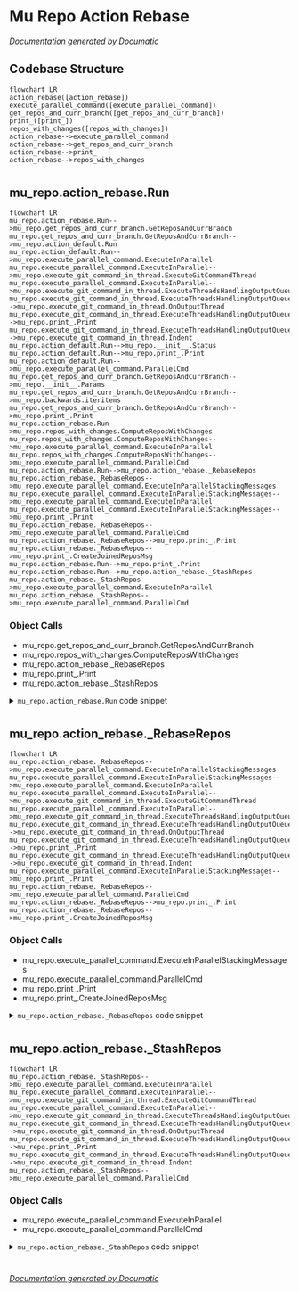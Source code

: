 # Mu Repo Action Rebase

[_Documentation generated by Documatic_](https://www.documatic.com)

<!---Documatic-section-Codebase Structure-start--->
## Codebase Structure

<!---Documatic-block-system_architecture-start--->
```mermaid
flowchart LR
action_rebase([action_rebase])
execute_parallel_command([execute_parallel_command])
get_repos_and_curr_branch([get_repos_and_curr_branch])
print_([print_])
repos_with_changes([repos_with_changes])
action_rebase-->execute_parallel_command
action_rebase-->get_repos_and_curr_branch
action_rebase-->print_
action_rebase-->repos_with_changes
```
<!---Documatic-block-system_architecture-end--->

# #
<!---Documatic-section-Codebase Structure-end--->

<!---Documatic-section-mu_repo.action_rebase.Run-start--->
## mu_repo.action_rebase.Run

<!---Documatic-section-Run-start--->
```mermaid
flowchart LR
mu_repo.action_rebase.Run-->mu_repo.get_repos_and_curr_branch.GetReposAndCurrBranch
mu_repo.get_repos_and_curr_branch.GetReposAndCurrBranch-->mu_repo.action_default.Run
mu_repo.action_default.Run-->mu_repo.execute_parallel_command.ExecuteInParallel
mu_repo.execute_parallel_command.ExecuteInParallel-->mu_repo.execute_git_command_in_thread.ExecuteGitCommandThread
mu_repo.execute_parallel_command.ExecuteInParallel-->mu_repo.execute_git_command_in_thread.ExecuteThreadsHandlingOutputQueue
mu_repo.execute_git_command_in_thread.ExecuteThreadsHandlingOutputQueue-->mu_repo.execute_git_command_in_thread.OnOutputThread
mu_repo.execute_git_command_in_thread.ExecuteThreadsHandlingOutputQueue-->mu_repo.print_.Print
mu_repo.execute_git_command_in_thread.ExecuteThreadsHandlingOutputQueue-->mu_repo.execute_git_command_in_thread.Indent
mu_repo.action_default.Run-->mu_repo.__init__.Status
mu_repo.action_default.Run-->mu_repo.print_.Print
mu_repo.action_default.Run-->mu_repo.execute_parallel_command.ParallelCmd
mu_repo.get_repos_and_curr_branch.GetReposAndCurrBranch-->mu_repo.__init__.Params
mu_repo.get_repos_and_curr_branch.GetReposAndCurrBranch-->mu_repo.backwards.iteritems
mu_repo.get_repos_and_curr_branch.GetReposAndCurrBranch-->mu_repo.print_.Print
mu_repo.action_rebase.Run-->mu_repo.repos_with_changes.ComputeReposWithChanges
mu_repo.repos_with_changes.ComputeReposWithChanges-->mu_repo.execute_parallel_command.ExecuteInParallel
mu_repo.repos_with_changes.ComputeReposWithChanges-->mu_repo.execute_parallel_command.ParallelCmd
mu_repo.action_rebase.Run-->mu_repo.action_rebase._RebaseRepos
mu_repo.action_rebase._RebaseRepos-->mu_repo.execute_parallel_command.ExecuteInParallelStackingMessages
mu_repo.execute_parallel_command.ExecuteInParallelStackingMessages-->mu_repo.execute_parallel_command.ExecuteInParallel
mu_repo.execute_parallel_command.ExecuteInParallelStackingMessages-->mu_repo.print_.Print
mu_repo.action_rebase._RebaseRepos-->mu_repo.execute_parallel_command.ParallelCmd
mu_repo.action_rebase._RebaseRepos-->mu_repo.print_.Print
mu_repo.action_rebase._RebaseRepos-->mu_repo.print_.CreateJoinedReposMsg
mu_repo.action_rebase.Run-->mu_repo.print_.Print
mu_repo.action_rebase.Run-->mu_repo.action_rebase._StashRepos
mu_repo.action_rebase._StashRepos-->mu_repo.execute_parallel_command.ExecuteInParallel
mu_repo.action_rebase._StashRepos-->mu_repo.execute_parallel_command.ParallelCmd
```

### Object Calls

* mu_repo.get_repos_and_curr_branch.GetReposAndCurrBranch
* mu_repo.repos_with_changes.ComputeReposWithChanges
* mu_repo.action_rebase._RebaseRepos
* mu_repo.print_.Print
* mu_repo.action_rebase._StashRepos

<!---Documatic-block-mu_repo.action_rebase.Run-start--->
<details>
	<summary><code>mu_repo.action_rebase.Run</code> code snippet</summary>

```python
def Run(params):
    repos_and_curr_branch = GetReposAndCurrBranch(params)
    repos_with_changes = ComputeReposWithChanges(repos_and_curr_branch, params)
    rebase_repos = []
    stash_rebase_repos = []
    for (repo, branch) in repos_and_curr_branch:
        if repos_with_changes[repo]:
            stash_rebase_repos.append((repo, branch))
        else:
            rebase_repos.append((repo, branch))
    if rebase_repos:
        _RebaseRepos(rebase_repos, params)
    if stash_rebase_repos:
        Print('\n  Repos with stash/rebase/unstash: ${START_COLOR}%s${RESET_COLOR}' % ' '.join((x[0] for x in stash_rebase_repos)))
        _StashRepos(stash_rebase_repos, params)
        _RebaseRepos(stash_rebase_repos, params)
        _StashRepos(stash_rebase_repos, params, pop=True)
    return repos_and_curr_branch
```
</details>
<!---Documatic-block-mu_repo.action_rebase.Run-end--->
<!---Documatic-section-Run-end--->

# #
<!---Documatic-section-mu_repo.action_rebase.Run-end--->

<!---Documatic-section-mu_repo.action_rebase._RebaseRepos-start--->
## mu_repo.action_rebase._RebaseRepos

<!---Documatic-section-_RebaseRepos-start--->
```mermaid
flowchart LR
mu_repo.action_rebase._RebaseRepos-->mu_repo.execute_parallel_command.ExecuteInParallelStackingMessages
mu_repo.execute_parallel_command.ExecuteInParallelStackingMessages-->mu_repo.execute_parallel_command.ExecuteInParallel
mu_repo.execute_parallel_command.ExecuteInParallel-->mu_repo.execute_git_command_in_thread.ExecuteGitCommandThread
mu_repo.execute_parallel_command.ExecuteInParallel-->mu_repo.execute_git_command_in_thread.ExecuteThreadsHandlingOutputQueue
mu_repo.execute_git_command_in_thread.ExecuteThreadsHandlingOutputQueue-->mu_repo.execute_git_command_in_thread.OnOutputThread
mu_repo.execute_git_command_in_thread.ExecuteThreadsHandlingOutputQueue-->mu_repo.print_.Print
mu_repo.execute_git_command_in_thread.ExecuteThreadsHandlingOutputQueue-->mu_repo.execute_git_command_in_thread.Indent
mu_repo.execute_parallel_command.ExecuteInParallelStackingMessages-->mu_repo.print_.Print
mu_repo.action_rebase._RebaseRepos-->mu_repo.execute_parallel_command.ParallelCmd
mu_repo.action_rebase._RebaseRepos-->mu_repo.print_.Print
mu_repo.action_rebase._RebaseRepos-->mu_repo.print_.CreateJoinedReposMsg
```

### Object Calls

* mu_repo.execute_parallel_command.ExecuteInParallelStackingMessages
* mu_repo.execute_parallel_command.ParallelCmd
* mu_repo.print_.Print
* mu_repo.print_.CreateJoinedReposMsg

<!---Documatic-block-mu_repo.action_rebase._RebaseRepos-start--->
<details>
	<summary><code>mu_repo.action_rebase._RebaseRepos</code> code snippet</summary>

```python
def _RebaseRepos(repos_and_branch, params):
    commands = []
    for (repo, branch) in repos_and_branch:
        commands.append(ParallelCmd(repo, [params.config.git, 'rebase', 'origin/%s' % (branch,)]))
    ExecuteInParallelStackingMessages(commands, lambda output: not output.stderr.strip() and output.stdout.strip().startswith('Current branch') and output.stdout.strip().endswith('is up to date.'), lambda repos: Print(CreateJoinedReposMsg('Up-to-date: ', repos)))
```
</details>
<!---Documatic-block-mu_repo.action_rebase._RebaseRepos-end--->
<!---Documatic-section-_RebaseRepos-end--->

# #
<!---Documatic-section-mu_repo.action_rebase._RebaseRepos-end--->

<!---Documatic-section-mu_repo.action_rebase._StashRepos-start--->
## mu_repo.action_rebase._StashRepos

<!---Documatic-section-_StashRepos-start--->
```mermaid
flowchart LR
mu_repo.action_rebase._StashRepos-->mu_repo.execute_parallel_command.ExecuteInParallel
mu_repo.execute_parallel_command.ExecuteInParallel-->mu_repo.execute_git_command_in_thread.ExecuteGitCommandThread
mu_repo.execute_parallel_command.ExecuteInParallel-->mu_repo.execute_git_command_in_thread.ExecuteThreadsHandlingOutputQueue
mu_repo.execute_git_command_in_thread.ExecuteThreadsHandlingOutputQueue-->mu_repo.execute_git_command_in_thread.OnOutputThread
mu_repo.execute_git_command_in_thread.ExecuteThreadsHandlingOutputQueue-->mu_repo.print_.Print
mu_repo.execute_git_command_in_thread.ExecuteThreadsHandlingOutputQueue-->mu_repo.execute_git_command_in_thread.Indent
mu_repo.action_rebase._StashRepos-->mu_repo.execute_parallel_command.ParallelCmd
```

### Object Calls

* mu_repo.execute_parallel_command.ExecuteInParallel
* mu_repo.execute_parallel_command.ParallelCmd

<!---Documatic-block-mu_repo.action_rebase._StashRepos-start--->
<details>
	<summary><code>mu_repo.action_rebase._StashRepos</code> code snippet</summary>

```python
def _StashRepos(repos_and_branch, params, pop=False):
    commands = []
    for (repo, _branch) in repos_and_branch:
        if pop:
            cmd = [params.config.git, 'stash', 'pop']
        else:
            cmd = [params.config.git, 'stash', '-u']
        commands.append(ParallelCmd(repo, cmd))
    ExecuteInParallel(commands)
```
</details>
<!---Documatic-block-mu_repo.action_rebase._StashRepos-end--->
<!---Documatic-section-_StashRepos-end--->

# #
<!---Documatic-section-mu_repo.action_rebase._StashRepos-end--->

[_Documentation generated by Documatic_](https://www.documatic.com)